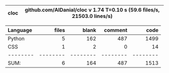 cloc|github.com/AlDanial/cloc v 1.74  T=0.10 s (59.6 files/s, 21503.0 lines/s)
--- | ---

Language|files|blank|comment|code
:-------|-------:|-------:|-------:|-------:
Python|5|162|487|1499
CSS|1|2|0|14
--------|--------|--------|--------|--------
SUM:|6|164|487|1513
